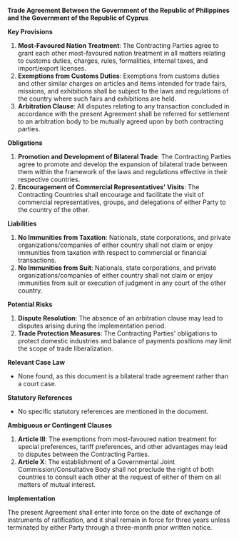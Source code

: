 **Trade Agreement Between the Government of the Republic of Philippines and the Government of the Republic of Cyprus**

**Key Provisions**

1. **Most-Favoured Nation Treatment**: The Contracting Parties agree to grant each other most-favoured nation treatment in all matters relating to customs duties, charges, rules, formalities, internal taxes, and import/export licenses.
2. **Exemptions from Customs Duties**: Exemptions from customs duties and other similar charges on articles and items intended for trade fairs, missions, and exhibitions shall be subject to the laws and regulations of the country where such fairs and exhibitions are held.
3. **Arbitration Clause**: All disputes relating to any transaction concluded in accordance with the present Agreement shall be referred for settlement to an arbitration body to be mutually agreed upon by both contracting parties.

**Obligations**

1. **Promotion and Development of Bilateral Trade**: The Contracting Parties agree to promote and develop the expansion of bilateral trade between them within the framework of the laws and regulations effective in their respective countries.
2. **Encouragement of Commercial Representatives' Visits**: The Contracting Countries shall encourage and facilitate the visit of commercial representatives, groups, and delegations of either Party to the country of the other.

**Liabilities**

1. **No Immunities from Taxation**: Nationals, state corporations, and private organizations/companies of either country shall not claim or enjoy immunities from taxation with respect to commercial or financial transactions.
2. **No Immunities from Suit**: Nationals, state corporations, and private organizations/companies of either country shall not claim or enjoy immunities from suit or execution of judgment in any court of the other country.

**Potential Risks**

1. **Dispute Resolution**: The absence of an arbitration clause may lead to disputes arising during the implementation period.
2. **Trade Protection Measures**: The Contracting Parties' obligations to protect domestic industries and balance of payments positions may limit the scope of trade liberalization.

**Relevant Case Law**

* None found, as this document is a bilateral trade agreement rather than a court case.

**Statutory References**

* No specific statutory references are mentioned in the document.

**Ambiguous or Contingent Clauses**

1. **Article III**: The exemptions from most-favoured nation treatment for special preferences, tariff preferences, and other advantages may lead to disputes between the Contracting Parties.
2. **Article X**: The establishment of a Governmental Joint Commission/Consultative Body shall not preclude the right of both countries to consult each other at the request of either of them on all matters of mutual interest.

**Implementation**

The present Agreement shall enter into force on the date of exchange of instruments of ratification, and it shall remain in force for three years unless terminated by either Party through a three-month prior written notice.